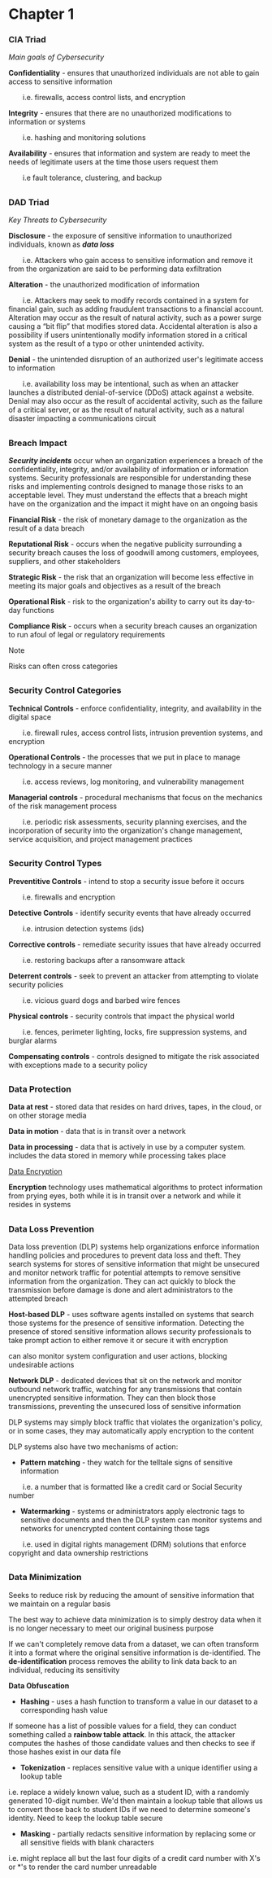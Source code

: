 # Chapter 1
### CIA Triad

_Main goals of Cybersecurity_

**Confidentiality** - ensures that unauthorized individuals are not able to gain access to sensitive information

&emsp;&emsp;i.e. firewalls, access control lists, and encryption

**Integrity** - ensures that there are no unauthorized modifications to information or systems

&emsp;&emsp;i.e. hashing and monitoring solutions

**Availability** - ensures that information and system are ready to meet the needs of legitimate users at the time those users request them

&emsp;&emsp;i.e fault tolerance, clustering, and backup

##

### DAD Triad

_Key Threats to Cybersecurity_

**Disclosure** - the exposure of sensitive information to unauthorized individuals, known as **_data loss_**

&emsp;&emsp;i.e. Attackers who gain access to sensitive information and remove it from the organization are said to be performing data exfiltration 

**Alteration** - the unauthorized modification of information

&emsp;&emsp;i.e. Attackers may seek to modify records contained in a system for financial gain, such as adding fraudulent transactions to a financial account. Alteration may occur as the result of natural activity, such as a power surge causing a “bit flip” that modifies stored data. Accidental alteration is also a possibility if users unintentionally modify information stored in a critical system as the result of a typo or other unintended activity.

**Denial** - the unintended disruption of an authorized user's legitimate access to information

&emsp;&emsp;i.e. availability loss may be intentional, such as when an attacker launches a distributed denial-of-service (DDoS) attack against a website. Denial may also occur as the result of accidental activity, such as the failure of a critical server, or as the result of natural activity, such as a natural disaster impacting a communications circuit

##

### Breach Impact

**_Security incidents_** occur when an organization experiences a breach of the confidentiality, integrity, and/or availability of information or information systems. Security professionals are responsible for understanding these risks and implementing controls designed to manage those risks to an acceptable level. They must understand the effects that a breach might have on the organization and the impact it might have on an ongoing basis

**Financial Risk** - the risk of monetary damage to the organization as the result of a data breach

**Reputational Risk** - occurs when the negative publicity surrounding a security breach causes the loss of goodwill among customers, employees, suppliers, and other stakeholders

**Strategic Risk** - the risk that an organization will become less effective in meeting its major goals and objectives as a result of the breach

**Operational Risk** - risk to the organization's ability to carry out its day-to-day functions

**Compliance Risk** - occurs when a security breach causes an organization to run afoul of legal or regulatory requirements

>[!NOTE]
Risks can often cross categories

##

### Security Control Categories

**Technical Controls** - enforce confidentiality, integrity, and availability in the digital space

&emsp;&emsp;i.e. firewall rules, access control lists, intrusion prevention systems, and encryption

**Operational Controls** - the processes that we put in place to manage technology in a secure manner

&emsp;&emsp;i.e. access reviews, log monitoring, and vulnerability management

**Managerial controls** - procedural mechanisms that focus on the mechanics of the risk management process

&emsp;&emsp;i.e. periodic risk assessments, security planning exercises, and the incorporation of security into the organization's change management, service acquisition, and project management practices

##

### Security Control Types

**Preventitive Controls** - intend to stop a security issue before it occurs 

&emsp;&emsp;i.e. firewalls and encryption

**Detective Controls** - identify security events that have already occurred

&emsp;&emsp;i.e. intrusion detection systems (ids)

**Corrective controls** - remediate security issues that have already occurred

&emsp;&emsp;i.e. restoring backups after a ransomware attack

**Deterrent controls** - seek to prevent an attacker from attempting to violate security policies

&emsp;&emsp;i.e. vicious guard dogs and barbed wire fences

**Physical controls** - security controls that impact the physical world

&emsp;&emsp;i.e. fences, perimeter lighting, locks, fire suppression systems, and burglar alarms

**Compensating controls** - controls designed to mitigate the risk associated with exceptions made to a security policy

##

### Data Protection

**Data at rest** - stored data that resides on hard drives, tapes, in the cloud, or on other storage media

**Data in motion** - data that is in transit over a network

**Data in processing** - data that is actively in use by a computer system. includes the data stored in memory while processing takes place

<ins>Data Encryption<ins>

**Encryption** technology uses mathematical algorithms to protect information from prying eyes, both while it is in transit over a network and while it resides in systems

##

### Data Loss Prevention

Data loss prevention (DLP) systems help organizations enforce information handling policies and procedures to prevent data loss and theft. They search systems for stores of sensitive information that might be unsecured and monitor network traffic for potential attempts to remove sensitive information from the organization. They can act quickly to block the transmission before damage is done and alert administrators to the attempted breach

**Host-based DLP** - uses software agents installed on systems that search those systems for the presence of sensitive information. Detecting the presence of stored sensitive information allows security professionals to take prompt action to either remove it or secure it with encryption

can also monitor system configuration and user actions, blocking undesirable actions

**Network DLP** - dedicated devices that sit on the network and monitor outbound network traffic, watching for any transmissions that contain unencrypted sensitive information. They can then block those transmissions, preventing the unsecured loss of sensitive information

DLP systems may simply block traffic that violates the organization's policy, or in some cases, they may automatically apply encryption to the content

DLP systems also have two mechanisms of action:

- **Pattern matching** - they watch for the telltale signs of sensitive information

&emsp;&emsp;i.e. a number that is formatted like a credit card or Social Security number

- **Watermarking** - systems or administrators apply electronic tags to sensitive documents and then the DLP system can monitor systems and networks for unencrypted content containing those tags

&emsp;&emsp;i.e. used in digital rights management (DRM) solutions that enforce copyright and data ownership restrictions

##

### Data Minimization

Seeks to reduce risk by reducing the amount of sensitive information that we maintain on a regular basis

The best way to achieve data minimization is to simply destroy data when it is no longer necessary to meet our original business purpose

If we can't completely remove data from a dataset, we can often transform it into a format where the original sensitive information is de-identified. The **de-identification** process removes the ability to link data back to an individual, reducing its sensitivity

**Data Obfuscation**

- **Hashing** - uses a hash function to transform a value in our dataset to a corresponding hash value

If someone has a list of possible values for a field, they can conduct something called a **rainbow table attack**. In this attack, the attacker computes the hashes of those candidate values and then checks to see if those hashes exist in our data file

- **Tokenization** - replaces sensitive value with a unique identifier using a lookup table

i.e. replace a widely known value, such as a student ID, with a randomly generated 10-digit number. We'd then maintain a lookup table that allows us to convert those back to student IDs if we need to determine someone's identity. Need to keep the lookup table secure

- **Masking** - partially redacts sensitive information by replacing some or all sensitive fields with blank characters

i.e. might replace all but the last four digits of a credit card number with X's or *'s to render the card number unreadable

